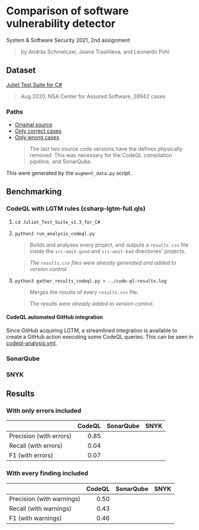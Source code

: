 # Comparison of software vulnerability detector

System & Software Security 2021, 2nd assignment

> by András Schmelczer, Joana Trashlieva, and Leonardo Pohl

## Dataset

[Juliet Test Suite for C#](https://samate.nist.gov/SRD/testsuites/juliet/Juliet_Test_Suite_v1.3_for_C%23.zip)

> Aug 2020, NSA Center for Assured Software, 28942 cases

### Paths

- [Original source](Juliet_Test_Suite_v1.3_for_C#/src)
- [Only correct cases](Juliet_Test_Suite_v1.3_for_C#/src-omit-bad)
- [Only wrong cases](Juliet_Test_Suite_v1.3_for_C#/src-omit-good)
  > The last two source code versions have the defines physically removed. This was necessary for the CodeQL compilation pipeline, and SonarQube.

This were generated by the `augment_data.py` script.

## Benchmarking

### CodeQL with LGTM rules (csharp-lgtm-full.qls)

1. `cd Juliet_Test_Suite_v1.3_for_C#`
2. `python3 run_analysis_codeql.py`

   > Builds and analyses every project, and outputs a `results.csv` file inside the `src-omit-good` and `src-omit-bad` directories' projects.

   > _The `results.csv` files were already generated and added to version control._

3. `python3 gather_results_codeql.py > ../code-ql-results.log`

   > Merges the results of every `results.csv` file.

   > _The results were already added to version control._

#### CodeQL automated GitHub integration

Since GitHub acquiring LGTM, a streamlined integration is available to create a GitHub action executing some CodeQL queries. This can be seen in [codeql-analysis.yml](.github/workflows/codeql-analysis.yml).

### SonarQube

### SNYK

## Results

### With only errors included

|                         | CodeQL | SonarQube | SNYK |
| :---------------------- | -----: | --------: | ---: |
| Precision (with errors) |   0.85 |           |      |
| Recall (with errors)    |   0.04 |           |      |
| F1 (with errors)        |   0.07 |           |      |

### With every finding included

|                           | CodeQL | SonarQube | SNYK |
| :------------------------ | -----: | --------: | ---: |
| Precision (with warnings) |   0.50 |           |      |
| Recall (with warnings)    |   0.43 |           |      |
| F1 (with warnings)        |   0.46 |           |      |
